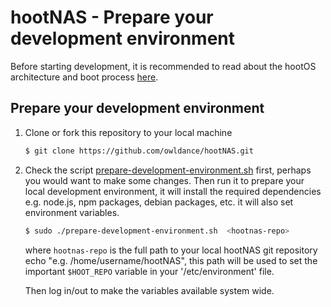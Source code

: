 # hootNAS - Prepare your development environment

Before starting development, it is recommended to read about the hootOS 
architecture and boot process [here](/hoot-os/architecture-and-boot.md).

## Prepare your development environment

1.  Clone or fork this repository to your local machine
    
    ```bash
    $ git clone https://github.com/owldance/hootNAS.git
    ```

2.  Check the script 
    [prepare-development-environment.sh](/documentation/prepare-development-environment.sh) 
    first, perhaps you would want to make some changes. Then run 
    it to prepare your local development environment, it will install the 
    required dependencies e.g. node.js, npm packages, debian packages, etc. it 
    will also set environment variables.

    ```bash
    $ sudo ./prepare-development-environment.sh  <hootnas-repo>
    ```
    where `hootnas-repo` is the full path to your local hootNAS git repository
    echo "e.g. /home/username/hootNAS", this path will be used to set the 
    important `$HOOT_REPO` variable in your '/etc/environment' file.

    Then log in/out to make the variables available system wide.





